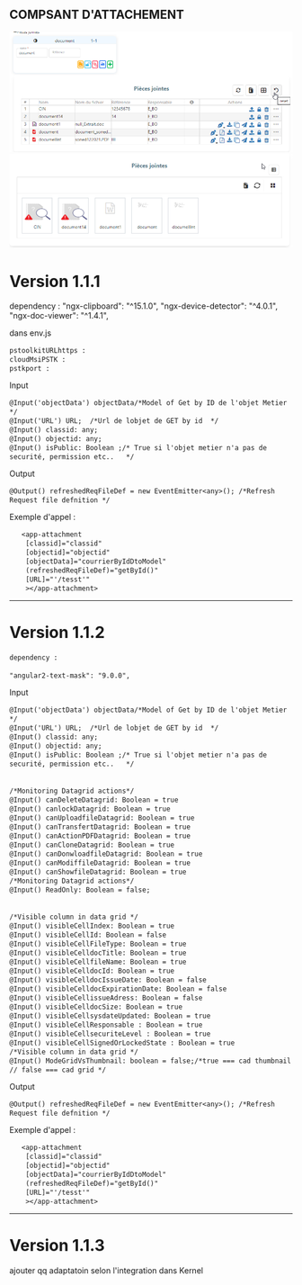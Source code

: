 ## COMPSANT D'ATTACHEMENT
![img.png](img.png)
![img_1.png](img_1.png)

# Version 1.1.1

dependency :
"ngx-clipboard": "^15.1.0",
"ngx-device-detector": "^4.0.1",
"ngx-doc-viewer": "^1.4.1",


dans env.js

    pstoolkitURLhttps : 
    cloudMsiPSTK : 
    pstkport :


Input

    @Input('objectData') objectData/*Model of Get by ID de l'objet Metier */
    @Input('URL') URL;  /*Url de lobjet de GET by id  */
    @Input() classid: any; 
    @Input() objectid: any;
    @Input() isPublic: Boolean ;/* True si l'objet metier n'a pas de securité, permission etc..   */

Output

    @Output() refreshedReqFileDef = new EventEmitter<any>(); /*Refresh Request file defnition */


Exemple d'appel :  

       <app-attachment
        [classid]="classid"
        [objectid]="objectid"
        [objectData]="courrierByIdDtoModel"
        (refreshedReqFileDef)="getById()"
        [URL]="'/tesst'"
        ></app-attachment>
______________________________________________________________________________________


# Version 1.1.2
    dependency :
  
    "angular2-text-mask": "9.0.0",



Input

    @Input('objectData') objectData/*Model of Get by ID de l'objet Metier */
    @Input('URL') URL;  /*Url de lobjet de GET by id  */
    @Input() classid: any; 
    @Input() objectid: any;
    @Input() isPublic: Boolean ;/* True si l'objet metier n'a pas de securité, permission etc..   */
   

    /*Monitoring Datagrid actions*/
    @Input() canDeleteDatagrid: Boolean = true
    @Input() canlockDatagrid: Boolean = true
    @Input() canUploadfileDatagrid: Boolean = true
    @Input() canTransfertDatagrid: Boolean = true
    @Input() canActionPDFDatagrid: Boolean = true
    @Input() canCloneDatagrid: Boolean = true
    @Input() canDonwloadfileDatagrid: Boolean = true
    @Input() canModiffileDatagrid: Boolean = true
    @Input() canShowfileDatagrid: Boolean = true
    /*Monitoring Datagrid actions*/
    @Input() ReadOnly: Boolean = false;


    /*Visible column in data grid */
    @Input() visibleCellIndex: Boolean = true
    @Input() visibleCellId: Boolean = false
    @Input() visibleCellFileType: Boolean = true
    @Input() visibleCelldocTitle: Boolean = true
    @Input() visibleCellfileName: Boolean = true
    @Input() visibleCelldocId: Boolean = true
    @Input() visibleCelldocIssueDate: Boolean = false
    @Input() visibleCelldocExpirationDate: Boolean = false
    @Input() visibleCellissueAdress: Boolean = false
    @Input() visibleCelldocSize: Boolean = true
    @Input() visibleCellsysdateUpdated: Boolean = true
    @Input() visibleCellResponsable : Boolean = true
    @Input() visibleCellsecuriteLevel : Boolean = true
    @Input() visibleCellSignedOrLockedState : Boolean = true
    /*Visible column in data grid */
    @Input() ModeGridVsThumbnail: boolean = false;/*true === cad thumbnail // false === cad grid */

Output

    @Output() refreshedReqFileDef = new EventEmitter<any>(); /*Refresh Request file defnition */


Exemple d'appel :

       <app-attachment
        [classid]="classid"
        [objectid]="objectid"
        [objectData]="courrierByIdDtoModel"
        (refreshedReqFileDef)="getById()"
        [URL]="'/tesst'"
        ></app-attachment>
______________________________________________________________________________________


# Version 1.1.3 

ajouter qq adaptatoin selon l'integration dans Kernel
